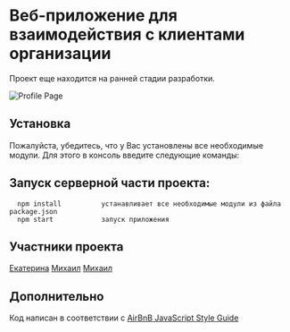 # Веб-приложение для взаимодействия с клиентами организации

Проект еще находится на ранней стадии разработки.

![Profile Page](/screenshot.png)

## Установка
Пожалуйста, убедитесь, что у Вас установлены все необходимые модули. Для этого в консоль введите следующие команды:

## Запуск серверной части проекта:

      npm install          устанавливает все необходимые модули из файла package.json
      npm start            запуск приложения
      
## Участники проекта
[Екатерина](https://github.com/KaterinaZM)
[Михаил](https://github.com/mamboojamboo)
[Михаил](https://github.com/mikeAvdeev12)

## Дополнительно
Код написан в соответствии с [AirBnB JavaScript Style Guide](http://airbnb.io/projects/javascript)
